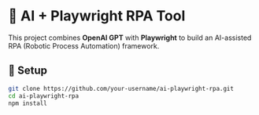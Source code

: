 # 🤖 AI + Playwright RPA Tool

This project combines **OpenAI GPT** with **Playwright** to build an AI-assisted RPA (Robotic Process Automation) framework.

## 🚀 Setup
```bash
git clone https://github.com/your-username/ai-playwright-rpa.git
cd ai-playwright-rpa
npm install
